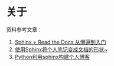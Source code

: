 # 关于

资料参考文章：

1. [Sphinx + Read the Docs 从懵逼到入门](https://zhuanlan.zhihu.com/p/264647009)
2. [使用Sphinx将个人笔记变成文档的形状~](https://brightsoulxyhy.github.io/articles/2021-01%E4%BD%BF%E7%94%A8Sphinx%E5%B0%86%E4%B8%AA%E4%BA%BA%E7%AC%94%E8%AE%B0%E5%8F%98%E6%88%90%E6%96%87%E6%A1%A3%E7%9A%84%E5%BD%A2%E7%8A%B6/)
3. [Python利用sphinx构建个人博客](https://cloud.tencent.com/developer/article/1359953)
